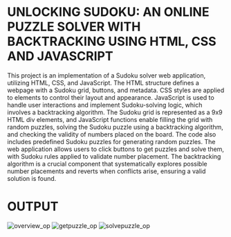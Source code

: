 # UNLOCKING SUDOKU: AN ONLINE PUZZLE SOLVER WITH BACKTRACKING USING HTML, CSS AND JAVASCRIPT

This project is an implementation of a Sudoku solver web application, utilizing HTML, CSS, and JavaScript. The HTML structure defines a webpage with a Sudoku grid, buttons, and metadata. CSS styles are applied to 
elements to control their layout and appearance. JavaScript is used to handle user interactions and implement Sudoku-solving logic, which involves a backtracking algorithm. The Sudoku grid is represented as a 9x9 
HTML div elements, and JavaScript functions enable filling the grid with random puzzles, solving the Sudoku puzzle using a backtracking algorithm, and checking the validity of numbers placed on the board. The code 
also includes predefined Sudoku puzzles for generating random puzzles. The web application allows users to click buttons to get puzzles and solve them, with Sudoku rules applied to validate number placement. The 
backtracking algorithm is a crucial component that systematically explores possible number placements and reverts when conflicts arise, ensuring a valid solution is found.

# OUTPUT

![overview_op](https://github.com/Neeraja-Kallamadi/HTML_CSS_JS_Sudoku_Solver/assets/110168775/8168d46a-b316-469b-981d-127b55bab708)
![getpuzzle_op](https://github.com/Neeraja-Kallamadi/HTML_CSS_JS_Sudoku_Solver/assets/110168775/7c2a080c-7a06-42e1-b29e-8b570e896fb5)
![solvepuzzle_op](https://github.com/Neeraja-Kallamadi/HTML_CSS_JS_Sudoku_Solver/assets/110168775/c7a33bba-f4f8-4566-8ee2-70d391329367)
